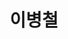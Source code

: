 ---
layout: hubs
key: Q445643
title: 이병철
name: 이병철
description: 삼성그룹의 창업주
score: 0.0038642789820923654
degree: 8
---